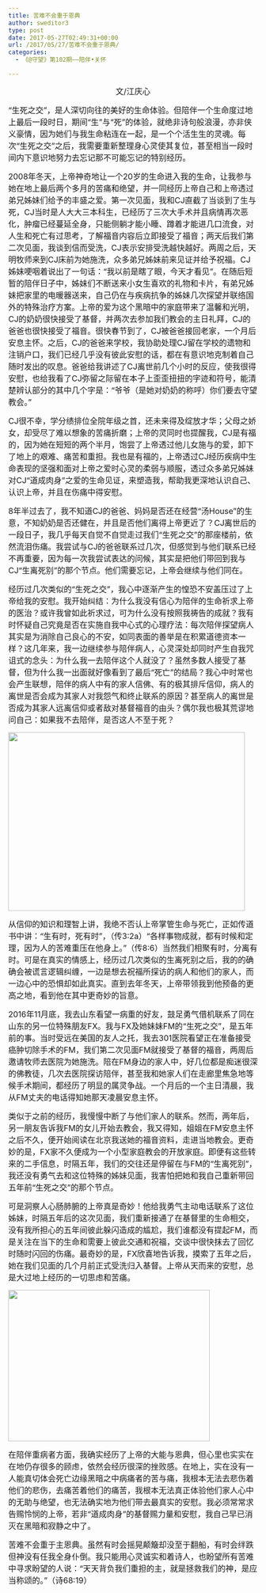 ```yaml
---
title: 苦难不会重于恩典
author: sweditor3
type: post
date: 2017-05-27T02:49:31+00:00
url: /2017/05/27/苦难不会重于恩典/
categories:
  - 《@守望》第102期——陪伴•关怀

---
```

<p style="text-align: center;">
  <span style="font-size: 12pt;">文/江庆心</span>
</p>

<span style="font-size: 12pt;">“生死之交”，是人深切向往的美好的生命体验。但陪伴一个生命度过地上最后一段时日，期间“生”与“死”的体验，就绝非诗句般浪漫，亦非侠义豪情，因为她们与我生命粘连在一起，是一个个活生生的灵魂。每次“生死之交”之后，我需要重新整理身心灵使其复位，甚至相当一段时间内下意识地努力去忘记那不可能忘记的特别经历。</span>

<span style="font-size: 12pt;">2008年冬天，上帝神奇地让一个20岁的生命进入我的生命，让我参与她在地上最后两个多月的苦痛和绝望，并一同经历上帝自己和上帝透过弟兄姊妹们给予的丰盛之爱。第一次见面，我和CJ直截了当谈到了生与死，CJ当时是人大大三本科生，已经历了三次大手术并且病情再次恶化，肿瘤已经蔓延全身，只能侧躺才能小睡、蹲着才能进几口流食，对人生和死亡有过思考，了解福音内容后立即接受了福音；两天后我们第二次见面，我谈到信而受洗，CJ表示安排受洗越快越好。两周之后，天明牧师来到CJ床前为她施洗，众多弟兄姊妹前来见证并给予祝福。CJ姊妹哽咽着说出了一句话：“我以前是瞎了眼，今天才看见”。在随后短暂的陪伴日子中，姊妹们不断送来小女生喜欢的礼物和卡片，有弟兄姊妹把家里的电暖器送来，自己仍在与疾病抗争的姊妹几次探望并联络国外的特殊治疗方案。上帝的爱为这个黑暗中的家庭带来了温馨和光明，CJ的奶奶很快接受了基督，并两次去参加我们教会的主日礼拜，CJ的爸爸也很快接受了福音。很快春节到了，CJ被爸爸接回老家，一个月后安息主怀。之后，CJ的爸爸来学校，我协助处理CJ留在学校的遗物和注销户口，我们已经几乎没有彼此安慰的话，都在有意识地克制着自己随时发出的叹息。爸爸给我讲述了CJ离世前几个小时的反应，使我很得安慰，也给我看了CJ弥留之际留在本子上歪歪扭扭的字迹和符号，能清楚辨认部分的其中几个字是：“爷爷（是她对奶奶的称呼）你们要去守望教会。”</span>

<span style="font-size: 12pt;">CJ很不幸，学分绩排位全院年级之首，还未来得及绽放才华；父母之娇女，却受尽了难以想象的苦痛折磨；上帝的灵同时也提醒我，CJ是有福的，因为她在短短的两个半月，饱尝了上帝透过他儿女施与的爱，卸下了地上的艰难、痛苦和重担。我也是有福的，上帝透过CJ经历疾病中生命表现的坚强和面对上帝之爱时心灵的柔弱与顺服，透过众多弟兄姊妹对CJ“道成肉身”之爱的生命见证，来塑造我，帮助我更深地认识自己、认识上帝，并且在伤痛中得安慰。</span>

<span style="font-size: 12pt;">8年半过去了，我不知道CJ的爸爸、妈妈是否还在经营“汤House”的生意，不知奶奶是否还健在，并且是否他们离得上帝更近了？CJ离世后的一段日子，我几乎每天自觉不自觉走过我们“生死之交”的那座楼前，依然流泪伤痛。我尝试与CJ的爸爸联系过几次，但感觉到与他们联系已经不再重要，因为每一次我尝试表达的问候，其实是把他们带回到我与CJ“生离死别”的那个节点。他们需要忘记，上帝会继续与他们同在。</span>

<span style="font-size: 12pt;">经历过几次类似的“生死之交”，我心中逐渐产生的惶恐不安盖压过了上帝给我的安慰。我开始纠结：为什么我没有信心为陪伴的生命祈求上帝的医治？或许我曾如此祈求过，可为什么没有按照我祷告的成就？我有时怀疑自己究竟是否在实施自我中心式的心理疗法：每次陪伴探望病人其实是为消除自己良心的不安，如同表面的善举是在积累道德资本一样？这几年来，我一边继续参与陪伴病人，心灵深处却同时产生自我咒诅式的念头：为什么我一去陪伴这个人就没了？虽然多数人接受了基督，但为什么我一出面就好像看到了最后“死亡”的结局？我心中时常也会产生联想，陪伴的病人中有的家人信佛、有的极其排斥信仰，病人的离世是否会成为其家人对我怨气和终止联系的原因？甚至病人的离世是否成为其家人远离信仰或者敌对基督福音的由头？偶尔我也极其荒谬地问自己：如果我不去陪伴，是否这人不至于死？</span>
  
<img class="aligncenter  wp-image-15105" src="http://t5.shwchurch.org/wp-content/uploads/2017/04/20170402.jpg" alt="" width="478" height="361" />
  
<span style="font-size: 12pt;">从信仰的知识和理智上讲，我绝不否认上帝掌管生命与死亡，正如传道书中讲：“生有时，死有时”，（传3:2a）“各样事物成就，都有时候和定理，因为人的苦难重压在他身上。”（传8:6）当然我们相聚有时，分离有时。可是在真实的情感上，经历过几次类似的生离死别之后，我的的确确会被谎言逻辑纠缠，一边是想去祝福所探访的病人和他们的家人，而一边心中的恐惧却如此真实。直到去年冬天，上帝带领我到他预备的更高之地，看到他在其中更奇妙的旨意。</span>

<span style="font-size: 12pt;">2016年11月底，我去山东看望一病重的好友，鼓足勇气借机联系了同在山东的另一位特殊朋友FX。我与FX及她妹妹FM的“生死之交”，是五年前的事。当时受远在美国的友人之托，我去301医院看望正在准备接受癌肿切除手术的FM，我们第二次见面FM就接受了基督的福音，两周后邀请牧师去医院为她施洗。陪在FM身边的家人中，好几位都是痴迷很深的佛教徒，几次去医院探访陪伴，甚至我和她家人们在走廊里焦急地等候手术期间，都经历了明显的属灵争战。一个月后的一个主日清晨，我从FM丈夫的电话得知她那天凌晨安息主怀。</span>

<span style="font-size: 12pt;">类似于之前的经历，我慢慢中断了与他们家人的联系。然而，两年后，另一朋友告诉我FM的女儿开始去教会，我又得知，姐姐在FM安息主怀之后不久，便开始阅读在北京我送她的福音资料，走进当地教会。更奇妙的是，FX家不久便成为一个小型家庭教会的开放家庭。即便有这些转来的二手信息，时隔五年，我们的交往还是停留在与FM的“生离死别”，我还没有勇气去和这位特殊的姊妹见面，我害怕把她和我自己重新带回五年前“生死之交”的那个节点。</span>

<span style="font-size: 12pt;">可是洞察人心肠肺腑的上帝真是奇妙！他给我勇气主动电话联系了这位姊妹，时隔五年后的这次见面，我们重新接通了在基督里的生命相交，没有我所担心的五年间彼此躲闪造成的尴尬，我们谁都没有提起FM，而是关注在当下的生命和需要上彼此交通和祝福，交谈中很快抹去了回忆时随时闪回的伤痛。最奇妙的是，FX欣喜地告诉我，摸索了五年之后，她在我们见面的几个月前正式受洗归入基督。上帝从天而来的安慰，总是大过地上经历的一切思虑和苦痛。</span>

<img class="aligncenter  wp-image-15364" src="http://t5.shwchurch.org/wp-content/uploads/2017/05/014.jpg" alt="" width="407" height="306" />

<span style="font-size: 12pt;">在陪伴重病者方面，我确实经历了上帝的大能与恩典，但心里也实实在在地仍存很多的顾虑，依然会经历很深的挫败感。在地上，实在没有一人能真切体会死亡边缘黑暗之中病痛者的苦与痛，我根本无法去悲伤着他们的悲伤，去痛苦着他们的痛苦，我根本无法真正体验他们家人心中的无助与绝望，也无法确实地为他们带去最真实的安慰。我必须常常求告赐怜悯的上帝，若非“道成肉身”的基督赐力量和安慰，我自己早已消灭在黑暗和寂静之中了。</span>

<span style="font-size: 12pt;">苦难不会重于主恩典。虽然有时会摇晃颠簸却没至于翻船，有时会绊跌但神没有任我全身仆倒。我只能用心灵诚实和着诗人，也盼望所有苦难中寻求盼望的人说：“天天背负我们重担的主，就是拯救我们的神，是应当称颂的。”（诗68:19）</span>